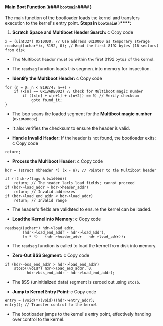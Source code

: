 
#### **Main Boot Function (**#### **`bootmain`**#### **)**
The main function of the bootloader loads the kernel and transfers execution to the kernel's entry point.
**Steps in** **`bootmain()`****:**
1. **Scratch Space and Multiboot Header Search:**
c
Copy code



```
x = (uint32*) 0x10000; // Use address 0x10000 as temporary storage
readseg((uchar*)x, 8192, 0); // Read the first 8192 bytes (16 sectors) from disk

```


- The Multiboot header must be within the first 8192 bytes of the kernel.
- The `readseg` function loads this segment into memory for inspection.


- **Identify the Multiboot Header:**
c
Copy code



```
for (n = 0; n < 8192/4; n++) {
    if (x[n] == 0x1BADB002) // Check for Multiboot magic number
        if ((x[n] + x[n+1] + x[n+2]) == 0) // Verify checksum
            goto found_it;
}

```


- The loop scans the loaded segment for the **Multiboot magic number** (`0x1BADB002`).
- It also verifies the checksum to ensure the header is valid.


- **Handle Invalid Header:** If the header is not found, the bootloader exits:
c
Copy code


`return;`



- **Process the Multiboot Header:**
c
Copy code



```
hdr = (struct mbheader *) (x + n); // Pointer to the Multiboot header

if (!(hdr->flags & 0x10000))
    return; // The header lacks load fields; cannot proceed
if (hdr->load_addr > hdr->header_addr)
    return; // Invalid addresses
if (hdr->load_end_addr < hdr->load_addr)
    return; // Invalid range

```


- The header's fields are validated to ensure the kernel can be loaded.


- **Load the Kernel into Memory:**
c
Copy code



```
readseg((uchar*) hdr->load_addr,
        (hdr->load_end_addr - hdr->load_addr),
        (n * 4) - (hdr->header_addr - hdr->load_addr));

```


- The `readseg` function is called to load the kernel from disk into memory.


- **Zero-Out BSS Segment:**
c
Copy code



```
if (hdr->bss_end_addr > hdr->load_end_addr)
    stosb((void*) hdr->load_end_addr, 0,
          hdr->bss_end_addr - hdr->load_end_addr);

```


- The BSS (uninitialized data) segment is zeroed out using `stosb`.


- **Jump to Kernel Entry Point:**
c
Copy code



```
entry = (void(*)(void))(hdr->entry_addr);
entry(); // Transfer control to the kernel

```


- The bootloader jumps to the kernel's entry point, effectively handing over control to the kernel.


